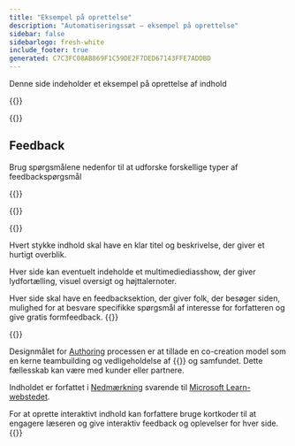 ```yaml
---
title: "Eksempel på oprettelse"
description: "Automatiseringssæt – eksempel på oprettelse"
sidebar: false
sidebarlogo: fresh-white
include_footer: true
generated: C7C3FC08AB869F1C59DE2F7DED67143FFE7ADDBD
---
```


<div class="optional">

Denne side indeholder et eksempel på oprettelse af indhold

</div>

{{<presentation slides="1,2">}}

<div class="optional">

{{<presentationStyles>}}

## Feedback

Brug spørgsmålene nedenfor til at udforske forskellige typer af feedbackspørgsmål

{{<questions name="/content/da/contribution/sample.json" completed="Tak fordi du udfyldte spørgsmål" showNavigationButtons="false" locale="da">}}

</div>

</div>

{{<slideStyles>}}

{{<slide  id="slide1" audio="authoring/overview.mp3?v=1" description="Authoring Overview" localImage="/images/illustrations/Authoring-Overview.svg" >}}

Hvert stykke indhold skal have en klar titel og beskrivelse, der giver et hurtigt overblik.

Hver side kan eventuelt indeholde et multimediediasshow, der giver lydfortælling, visuel oversigt og højttalernoter.

Hver side skal have en feedbacksektion, der giver folk, der besøger siden, mulighed for at besvare specifikke spørgsmål af interesse for forfatteren og give gratis formfeedback.
{{</slide>}}

{{<slide  id="slide2" audio="authoring/goals.mp3" description="Authoring Goals" localImage="/images/illustrations/Authoring-Goals.svg" >}}

Designmålet for [Authoring](/da/contribution/authoring) processen er at tillade en co-creation model som en kerne teambuilding og vedligeholdelse af {{<product-name>}} og samfundet. Dette fællesskab kan være med kunder eller partnere.

Indholdet er forfattet i [Nedmærkning](https://learn.microsoft.com/contribute/markdown-reference) svarende til [Microsoft Learn-webstedet](https://learn.microsoft.com).

For at oprette interaktivt indhold kan forfattere bruge kortkoder til at engagere læseren og give interaktiv feedback og oplevelser for hver side.
{{</slide>}}

